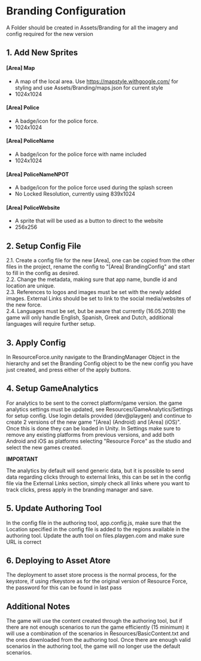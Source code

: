 # Branding Configuration
A Folder should be created in Assets/Branding for all the imagery and config required for the new version

## 1. Add New Sprites

#### [Area] Map
- A map of the local area. Use https://mapstyle.withgoogle.com/ for styling and use Assets/Branding/maps.json for current style
- 1024x1024

#### [Area] Police
- A badge/icon for the police force. 
- 1024x1024

#### [Area] PoliceName
- A badge/icon for the police force with name included
- 1024x1024

#### [Area] PoliceNameNPOT
- A badge/icon for the police force used during the splash screen
- No Locked Resolution, currently using 839x1024

#### [Area] PoliceWebsite
- A sprite that will be used as a button to direct to the website
- 256x256

## 2. Setup Config File
2.1. Create a config file for the new [Area], one can be copied from the other files in the project, rename the config to "[Area] BrandingConfig" and start to fill in the config as desired.  
2.2. Change the metadata, making sure that app name, bundle id and location are unique.   
2.3. References to logos and images must be set with the newly added images. External Links should be set to link to the social media/websites of the new force.   
2.4. Languages must be set, but be aware that currently (16.05.2018) the game will only handle English, Spanish, Greek and Dutch, additional languages will require further setup. 

## 3. Apply Config
In ResourceForce.unity navigate to the BrandingManager Object in the hierarchy and set the Branding Config object to be the new config you have just created, and press either of the apply buttons.

## 4. Setup GameAnalytics
For analytics to be sent to the correct platform/game version. the game analytics settings must be updated, see Resources/GameAnalytics/Settings for setup config.
Use login details provided (dev@playgen) and continue to create 2 versions of the new game "[Area] (Android) and [Area] (iOS)". Once this is done they can be loaded in Unity.
In Settings make sure to remove any existing platforms from previous versions, and add both Android and iOS as platforms selecting "Resource Force" as the studio and select the new games created.

**IMPORTANT**

The analytics by default will send generic data, but it is possible to send data regarding clicks through to external links, this can be set in the config file via the External Links section,
simply check all links where you want to track clicks, press apply in the branding manager and save.

## 5. Update Authoring Tool
In the config file in the authoring tool, app.config.js, make sure that the Location specified in the config file is added to the regions available in the authoring tool.
Update the auth tool on files.playgen.com and make sure URL is correct

## 6. Deploying to Asset Atore
The deployment to asset store process is the normal process, for the keystore, if using rfkeystore as for the original version of Resource Force, the password for this can be found in last pass

## Additional Notes
The game will use the content created through the authoring tool, but if there are not enough scenarios to run the game efficiently (15 minimum) it will use a combination of the scenarios in 
Resources/BasicContent.txt and the ones downloaded from the authoring tool.
Once there are enough valid scenarios in the authoring tool, the game will no longer use the default scenarios.